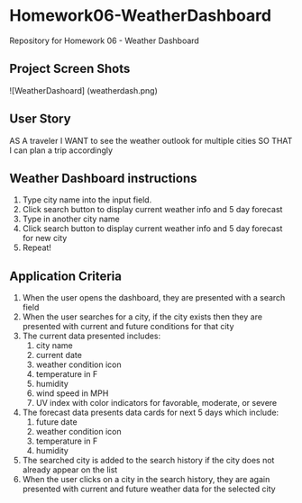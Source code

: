 # Homework06-WeatherDashboard
Repository for Homework 06 - Weather Dashboard

## Project Screen Shots
![WeatherDashoard]
(weatherdash.png)

## User Story
AS A traveler
I WANT to see the weather outlook for multiple cities
SO THAT I can plan a trip accordingly
## Weather Dashboard instructions
1. Type city name into the input field.
2. Click search button to display current weather info and 5 day forecast
3. Type in another city name
4. Click search button to display current weather info and 5 day forecast for new city
5. Repeat!

## Application Criteria
1. When the user opens the dashboard, they are presented with a search field
2. When the user searches for a city, if the city exists then they are presented with current and future conditions for that city
3. The current data presented includes:
   1. city name
   2. current date
   3. weather condition icon
   4. temperature in F
   5. humidity
   6. wind speed in MPH
   7. UV index with color indicators for favorable, moderate, or severe
4. The forecast data presents data cards for next 5 days which include:
   1. future date
   2. weather condition icon
   3. temperature in F
   4. humidity
5. The searched city is added to the search history if the city does not already appear on the list
6. When the user clicks on a city in the search history, they are again presented with current and future weather data for the selected city